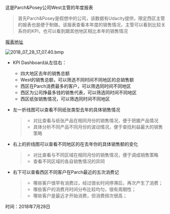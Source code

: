 这是Parch&Posey公司West主管的年度报表

> 首先Parch&Posey是假想中的公司，该数据有Udacity提供，限定西区主管的报表也是便于制做。该报表查看本年度的销售情况，主管可以看到比较关系你的KPI，也可以看到跟其他地区相比本年的销售情况

[报表地址](https://public.tableau.com/profile/.7572#!/vizhome/_24280/West?publish=yes)

![2018_07_28_17_07.40.bmp](https://i.loli.net/2018/07/28/5b5c32a6e2be5.bmp)

- KPI Dashboard从左往右：
  - 四大地区去年的销售总额
  - West的销售总额，可以筛选不同时间不同地区的总销售额
  - 西区在Parch消费最多的客户，可以筛选同时间不同地区
  - 西区为公司挣最多钱的销售代表，可以筛选同时间不同地区
  - 西区纸张销售情况，可以筛选同时间不同地区

- 左一折线图可以查看不同纸张类型去年的具体销售情况

  > - 对比查看与纸张产品在相同月份的销售情况，便于把握产品情况
  > - 具体分析不同产品不同月份的波动情况，便于查找利益最大的销售策略

- 右上的折线图可以查看不同地区的在去年你的具体销售额的变化

  > - 对比查看与不同区域在相同月份的销售情况，便于调成销售策略
  > - 查看不同区域的各自销售情况的异同

- 右下可以查看西区不同客户在Parch最近的五次消费记

  > - 哪些客户很早有消费过，经过很长时间停滞后，再次产生了消费；
  > - 哪些客户的消费月时间分布比较均匀，很有周期性；
  > - 哪些客户是最近才开始消费，但消费频次很高；

时间：2018年7月28日